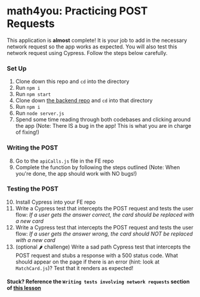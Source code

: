 # math4you: Practicing POST Requests

This application is **almost** complete! It is your job to add in the necessary network request so the app works as expected. You will also test this network request using Cypress. Follow the steps below carefully.

### Set Up
1. Clone down this repo and `cd` into the directory
2. Run `npm i`
3. Run `npm start`
4. Clone down [the backend repo](https://github.com/turingschool-examples/math4you-api) and `cd` into that directory
5. Run `npm i`
6. Run `node server.js`
7. Spend some time reading through both codebases and clicking around the app (Note: There IS a bug in the app! This is what you are in charge of fixing!)

### Writing the POST
8. Go to the `apiCalls.js` file in the FE repo
9. Complete the function by following the steps outlined (Note: When you're done, the app should work with NO bugs!)

### Testing the POST
10. Install Cypress into your FE repo
11. Write a Cypress test that intercepts the POST request and tests the user flow: *If a user gets the answer correct, the card should be replaced with a new card*
12. Write a Cypress test that intercepts the POST request and tests the user flow: *If a user gets the answer wrong, the card should NOT be replaced with a new card*
13. (optional 🌶 challenge) Write a sad path Cypress test that intercepts the POST request and stubs a response with a 500 status code. What should appear on the page if there is an error (hint: look at `MatchCard.js`)? Test that it renders as expected!

#### Stuck? Reference the `Writing tests involving network requests` section of [this lesson](https://frontend.turing.edu/lessons/module-3/intro-to-cypress-testing.html)
